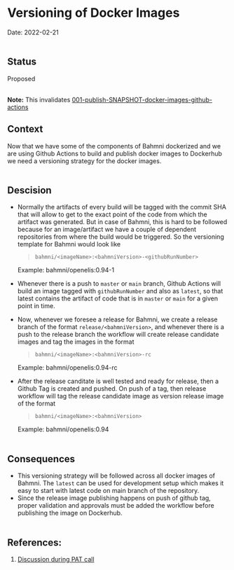 # Versioning of Docker Images
Date: 2022-02-21
<br><br>

## Status

Proposed
<br><br>

**Note:** This invalidates [001-publish-SNAPSHOT-docker-images-github-actions](https://github.com/Bahmni/bahmni-decision-records/blob/main/github-actions/001-publish-SNAPSHOT-docker-images-github-actions.md)

## Context
Now that we have some of the components of Bahmni dockerized and we are using Github Actions to build and publish docker images to Dockerhub we need a versioning strategy for the docker images.
<br><br>

## Descision
- Normally the artifacts of every build will be tagged with the commit SHA that will allow to get to the exact point of the code from which the artifact was generated. But in case of Bahmni, this is hard to be followed because for an image/artifact we have a couple of dependent repositories from where the build would be triggered. So the versioning template for Bahmni would look like 

    > `bahmni/<imageName>:<bahmniVersion>-<githubRunNumber>`

    Example: bahmni/openelis:0.94-1

- Whenever there is a push to `master` or `main` branch, Github Actions will build an image tagged with `githubRunNumber` and also as `latest`, so that latest contains the artifact of code that is in `master` or `main` for a given point in time.

- Now, whenever we foresee a release for Bahmni, we create a release branch of the format `release/<bahmniVersion>`, and whenever there is a push to the release branch the workflow will create release candidate images and tag the images in the format
  > `bahmni/<imageName>:<bahmniVersion>-rc`

    Example: bahmni/openelis:0.94-rc

- After the release canditate is well tested and ready for release, then a Github Tag is created and pushed. On push of a tag, then release workflow will tag the release candidate image as version release image of the format
    > `bahmni/<imageName>:<bahmniVersion>`

    Example: bahmni/openelis:0.94
<br><br>

## Consequences
- This versioning strategy will be followed across all docker images of Bahmni. The `latest` can be used for development setup which makes it easy to start with latest code on main branch of the repository. 
- Since the release image publishing happens on push of github tag, proper validation and approvals must be added the workflow before publishing the image on Dockerhub.
<br><br>

## References:
1. [Discussion during PAT call](https://docs.google.com/document/d/13FyHQ3a_32fTFtdW_Ez3BjGRbkPwZ8ztoNhF7wTVUko/edit?usp=sharing)

